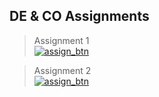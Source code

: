 ## **DE & CO Assignments**

> Assignment 1  
[![assign_btn](https://img.shields.io/badge/Assignment_01-%23000000.svg?style=for-the-badge&logo=freenet&logoColor=FF7139)](1/)

> Assignment 2  
[![assign_btn](https://img.shields.io/badge/Assignment_02-%23000000.svg?style=for-the-badge&logo=freenet&logoColor=FF7139)](2/)


